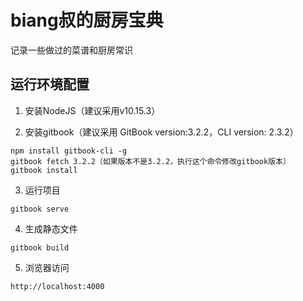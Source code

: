 # biang叔的厨房宝典

记录一些做过的菜谱和厨房常识

## 运行环境配置

1. 安装NodeJS（建议采用v10.15.3）

2. 安装gitbook（建议采用 GitBook version:3.2.2，CLI version: 2.3.2）

  ```
  npm install gitbook-cli -g
  gitbook fetch 3.2.2（如果版本不是3.2.2，执行这个命令修改gitbook版本）
  gitbook install
  ```

3. 运行项目

  ```
  gitbook serve
  ```

4. 生成静态文件

  ```
  gitbook build
  ```

5. 浏览器访问

  ```
  http://localhost:4000
  ```
